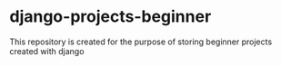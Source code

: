 # django-projects-beginner
This repository is created for the purpose of storing beginner projects created with django
